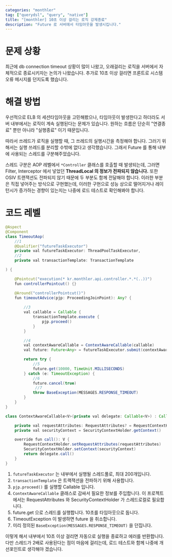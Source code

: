 ```yaml
---
categories: "monthler"
tag: ["querydsl", "query", "native"]
title: "[monthler] 10초 이상 걸리는 로직 강제종료"
description: "Future 로 서버에서 타임아웃을 발생시킵니다."
---
```


# 문제 상황

  최근에 db connection timeout 상황이 많이 나왔고, 오래걸리는 로직을 서버에서 자체적으로 종료시키자는 논의가 나왔습니다. 추가로 10초 이상 걸리면 프론트로 시스템 오류 메시지를 던지도록 했습니다.

# 해결 방법

  우선적으로 ELB 의 세션타임아웃을 고민해봤으나, 타임아웃이 발생한다고 하더라도 서버 내부에서는 로직이 계속 실행된다는 문제가 있습니다. 원하는 흐름은 단순히 "연결종료" 뿐만 아니라 "실행종료" 이기 때문입니다.

  따라서 쓰레드가 로직을 실행할 때, 그 쓰레드의 실행시간을 측정해야 합니다. 그러기 위해서는 실행 쓰레드를 분리할 수밖에 없다고 생각했습니다. 그래서 Future 를 통해 내부에 사용되는 스레드를 구분해주었습니다.

  스레드 구분은 AOP 레벨에서 `*Controller` 클래스를 호출할 때 발생되는데, 그러면 Filter, Interceptor 에서 넣었던 **ThreadLocal 의 정보가 전파되지 않습니다.** 또한 OSIV 트랜잭션도 전파되지 않기 때문에 두 부분도 함께 전달해야 합니다. 이러한 부분은 직접 넣어주는 방식으로 구현했는데, 이러한 구현으로 성능 상으로 떨어지거나 레이턴시가 증가하는 경향이 있는지는 나중에 로드 테스트로 확인해봐야 합니다.

# 코드 레벨

```java
@Aspect
@Component
class TimeoutAop(
  	//1
    @Qualifier("futureTaskExecutor")
    private val futureTaskExecutor: ThreadPoolTaskExecutor,
  	//2
    private val transactionTemplate: TransactionTemplate

) {

    @Pointcut("execution(* kr.monthler.api.controller.*.*(..))")
    fun controllerPointcut() {}

    @Around("controllerPointcut()")
    fun timeoutAdvice(pjp: ProceedingJoinPoint): Any? {
      
      	//3
        val callable = Callable {
            transactionTemplate.execute {
                pjp.proceed()
            }
        }

      	//4
        val contextAwareCallable = ContextAwareCallable(callable)
        val future: Future<Any> = futureTaskExecutor.submit(contextAwareCallable)

        return try {
          	//5
            future.get(10000, TimeUnit.MILLISECONDS)
        } catch (e: TimeoutException) {
          	//6
            future.cancel(true)
             //7
            throw BaseException(MESSAGES.RESPONSE_TIMEOUT)
        }
    }
}

class ContextAwareCallable<V>(private val delegate: Callable<V>) : Callable<V> {

    private val requestAttributes: RequestAttributes? = RequestContextHolder.getRequestAttributes()
    private val securityContext = SecurityContextHolder.getContext()

    override fun call(): V {
        RequestContextHolder.setRequestAttributes(requestAttributes)
        SecurityContextHolder.setContext(securityContext)
        return delegate.call()
    }
}
```

1. `futureTaskExecutor` 는 내부에서 실행될 스레드풀로, 최대 200개입니다. 
2. `transactionTemplate` 은 트랙잭션을 전파하기 위해 사용합니다.
3. `pjp.proceed()` 를 실행할 Callable 입니다.
4. `ContextAwareCallable` 클래스로 감싸서 필요한 정보를 주입합니다. 이 프로젝트에서는 RequestAttributes 와 SecurityContextHolder 가 스레드로컬로 필요합니다.
5. future.get 으로 스레드를 실행합니다. 10초를 타임아웃으로 둡니다.
6. TimeoutException 이 발생하면 future 을 취소합니다.
7. 미리 정의된 `BaseException(MESSAGES.RESPONSE_TIMEOUT)` 을 던집니다.

  이렇게 해서 내부에서 10초 이상 걸리면 자동으로 실행을 종료하고 에러를 반환합니다. 다만 스레드가 2배로 사용된다는 점이 마음에 걸리는데, 로드 테스트와 함께 나중에 개선포인트로 생각해야 겠습니다.

